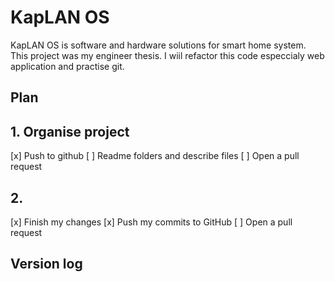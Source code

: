 # KapLAN OS
KapLAN OS is software and hardware solutions for smart home system.
This project was my engineer thesis. I wiil refactor this code especcialy web application and practise git.

## Plan


## 1. Organise project
[x] Push to github
[ ] Readme folders and describe files
[ ] Open a pull request

## 2. 
[x] Finish my changes
[x] Push my commits to GitHub
[ ] Open a pull request

## Version log